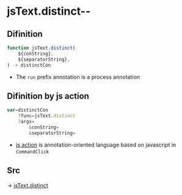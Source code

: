 # jsText.distinct--

## Difinition

```js.js
function jsText.distinct(
	${conString},
	${separatorString},
) -> distinctCon
```

- The `run` prefix annotation is a process annotation


## Difinition by js action

```js.js
var=distinctCon
	?func=jsText.distinct
	?args=
		&conString=
		&separatorString=
```

- [js action](#) is annotation-oriented language based on javascript in `CommandClick`



## Src

-> [jsText.distinct](https://github.com/puutaro/CommandClick/blob/master/app/src/main/java/com/puutaro/commandclick/fragment_lib/terminal_fragment/js_interface/text/JsText.kt#L74)


